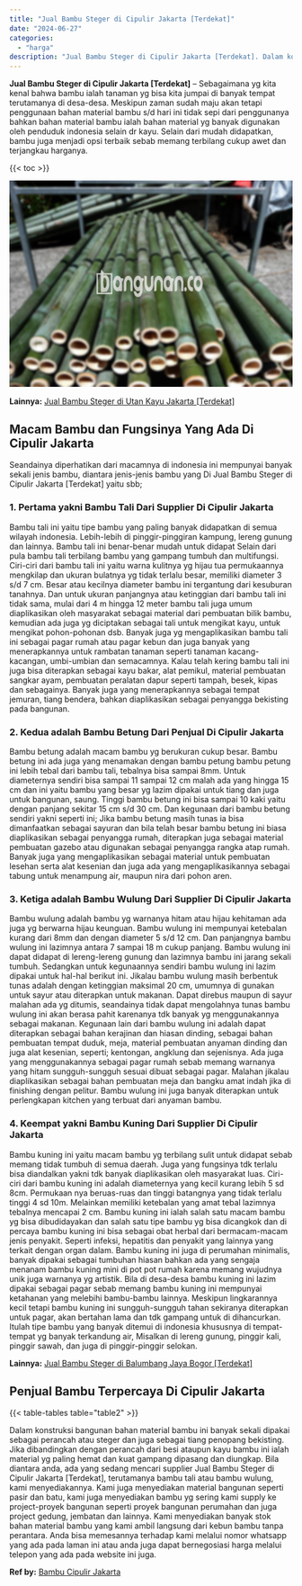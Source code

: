 ```yaml
---
title: "Jual Bambu Steger di Cipulir Jakarta [Terdekat]"
date: "2024-06-27"
categories: 
  - "harga"
description: "Jual Bambu Steger di Cipulir Jakarta [Terdekat]. Dalam konstruksi bangunan bahan material bambu ini banyak sekali dipakai sebagai perancah atau steger dan ju..."
---
```


**Jual Bambu Steger di Cipulir Jakarta \[Terdekat\]** – Sebagaimana yg kita kenal bahwa bambu ialah tanaman yg bisa kita jumpai di banyak tempat terutamanya di desa-desa. Meskipun zaman sudah maju akan tetapi penggunaan bahan material bambu s/d hari ini tidak sepi dari penggunanya bahkan bahan material bambu ialah bahan material yg banyak digunakan oleh penduduk indonesia selain dr kayu. Selain dari mudah didapatkan, bambu juga menjadi opsi terbaik sebab memang terbilang cukup awet dan terjangkau harganya.

{{< toc >}}

![Jual Bambu Steger di Cipulir Jakarta [Terdekat]](/images/jual-bambu-tali-40.png)

**Lainnya:** [Jual Bambu Steger di Utan Kayu Jakarta \[Terdekat\]](https://bambu.bangunan.co/jual-bambu-steger-di-utan-kayu-jakarta-terdekat/)

## Macam Bambu dan Fungsinya Yang Ada Di Cipulir Jakarta

Seandainya diperhatikan dari macamnya di indonesia ini mempunyai banyak sekali jenis bambu, diantara jenis-jenis bambu yang Di Jual Bambu Steger di Cipulir Jakarta \[Terdekat\] yaitu sbb;

### 1\. Pertama yakni Bambu Tali Dari Supplier Di Cipulir Jakarta

Bambu tali ini yaitu tipe bambu yang paling banyak didapatkan di semua wilayah indonesia. Lebih-lebih di pinggir-pinggiran kampung, lereng gunung dan lainnya. Bambu tali ini benar-benar mudah untuk didapat Selain dari pula bambu tali terbilang bambu yang gampang tumbuh dan multifungsi. Ciri-ciri dari bambu tali ini yaitu warna kulitnya yg hijau tua permukaannya mengkilap dan ukuran bulatnya yg tidak terlalu besar, memiliki diameter 3 s/d 7 cm. Besar atau kecilnya diameter bambu ini tergantung dari kesuburan tanahnya. Dan untuk ukuran panjangnya atau ketinggian dari bambu tali ini tidak sama, mulai dari 4 m hingga 12 meter bambu tali juga umum diaplikasikan oleh masyarakat sebagai material dari pembuatan bilik bambu, kemudian ada juga yg diciptakan sebagai tali untuk mengikat kayu, untuk mengikat pohon-pohonan dsb. Banyak juga yg mengaplikasikan bambu tali ini sebagai pagar rumah atau pagar kebun dan juga banyak yang menerapkannya untuk rambatan tanaman seperti tanaman kacang-kacangan, umbi-umbian dan semacamnya. Kalau telah kering bambu tali ini juga bisa diterapkan sebagai kayu bakar, alat pemikul, material pembuatan sangkar ayam, pembuatan peralatan dapur seperti tampah, besek, kipas dan sebagainya. Banyak juga yang menerapkannya sebagai tempat jemuran, tiang bendera, bahkan diaplikasikan sebagai penyangga bekisting pada bangunan.

### 2\. Kedua adalah Bambu Betung Dari Penjual Di Cipulir Jakarta

Bambu betung adalah macam bambu yg berukuran cukup besar. Bambu betung ini ada juga yang menamakan dengan bambu petung bambu petung ini lebih tebal dari bambu tali, tebalnya bisa sampai 8mm. Untuk diameternya sendiri bisa sampai 11 sampai 12 cm malah ada yang hingga 15 cm dan ini yaitu bambu yang besar yg lazim dipakai untuk tiang dan juga untuk bangunan, saung. Tinggi bambu betung ini bisa sampai 10 kaki yaitu dengan panjang sekitar 15 cm s/d 30 cm. Dan kegunaan dari bambu betung sendiri yakni seperti ini; Jika bambu betung masih tunas ia bisa dimanfaatkan sebagai sayuran dan bila telah besar bambu betung ini biasa diaplikasikan sebagai penyangga rumah, diterapkan juga sebagai material pembuatan gazebo atau digunakan sebagai penyangga rangka atap rumah. Banyak juga yang mengaplikasikan sebagai material untuk pembuatan lesehan serta alat kesenian dan juga ada yang mengaplikasikannya sebagai tabung untuk menampung air, maupun nira dari pohon aren.

### 3\. Ketiga adalah Bambu Wulung Dari Supplier Di Cipulir Jakarta

Bambu wulung adalah bambu yg warnanya hitam atau hijau kehitaman ada juga yg berwarna hijau keunguan. Bambu wulung ini mempunyai ketebalan kurang dari 8mm dan dengan diameter 5 s/d 12 cm. Dan panjangnya bambu wulung ini lazimnya antara 7 sampai 18 m cukup panjang. Bambu wulung ini dapat didapat di lereng-lereng gunung dan lazimnya bambu ini jarang sekali tumbuh. Sedangkan untuk kegunaannya sendiri bambu wulung ini lazim dipakai untuk hal-hal berikut ini. Jikalau bambu wulung masih berbentuk tunas adalah dengan ketinggian maksimal 20 cm, umumnya di gunakan untuk sayur atau diterapkan untuk makanan. Dapat direbus maupun di sayur malahan ada yg ditumis, seandainya tidak dapat mengolahnya tunas bambu wulung ini akan berasa pahit karenanya tdk banyak yg menggunakannya sebagai makanan. Kegunaan lain dari bambu wulung ini adalah dapat diterapkan sebagai bahan kerajinan dan hiasan dinding, sebagai bahan pembuatan tempat duduk, meja, material pembuatan anyaman dinding dan juga alat kesenian, seperti; kentongan, angklung dan sejenisnya. Ada juga yang menggunakannya sebagai pagar rumah sebab memang warnanya yang hitam sungguh-sungguh sesuai dibuat sebagai pagar. Malahan jikalau diaplikasikan sebagai bahan pembuatan meja dan bangku amat indah jika di finishing dengan pelitur. Bambu wulung ini juga banyak diterapkan untuk perlengkapan kitchen yang terbuat dari anyaman bambu.

### 4\. Keempat yakni Bambu Kuning Dari Supplier Di Cipulir Jakarta

Bambu kuning ini yaitu macam bambu yg terbilang sulit untuk didapat sebab memang tidak tumbuh di semua daerah. Juga yang fungsinya tdk terlalu bisa diandalkan yakni tdk banyak diaplikasikan oleh masyarakat luas. Ciri-ciri dari bambu kuning ini adalah diameternya yang kecil kurang lebih 5 sd 8cm. Permukaan nya beruas-ruas dan tinggi batangnya yang tidak terlalu tinggi 4 sd 10m. Melainkan memiliki ketebalan yang amat tebal lazimnya tebalnya mencapai 2 cm. Bambu kuning ini ialah salah satu macam bambu yg bisa dibudidayakan dan salah satu tipe bambu yg bisa dicangkok dan di percaya bambu kuning ini bisa sebagai obat herbal dari bermacam-macam jenis penyakit. Seperti infeksi, hepatitis dan penyakit yang lainnya yang terkait dengan organ dalam. Bambu kuning ini juga di perumahan minimalis, banyak dipakai sebagai tumbuhan hiasan bahkan ada yang sengaja menanam bambu kuning mini di pot pot rumah karena memang wujudnya unik juga warnanya yg artistik. Bila di desa-desa bambu kuning ini lazim dipakai sebagai pagar sebab memang bambu kuning ini mempunyai ketahanan yang melebihi bambu-bambu lainnya. Meskipun lingkarannya kecil tetapi bambu kuning ini sungguh-sungguh tahan sekiranya diterapkan untuk pagar, akan bertahan lama dan tdk gampang untuk di dihancurkan. Itulah tipe bambu yang banyak ditemui di indonesia khususnya di tempat-tempat yg banyak terkandung air, Misalkan di lereng gunung, pinggir kali, pinggir sawah, dan juga di pinggir-pinggir selokan.

**Lainnya:** [Jual Bambu Steger di Balumbang Jaya Bogor \[Terdekat\]](https://bambu.bangunan.co/jual-bambu-steger-di-balumbang-jaya-bogor-terdekat/)

## Penjual Bambu Terpercaya Di Cipulir Jakarta

{{< table-tables table="table2" >}}

Dalam konstruksi bangunan bahan material bambu ini banyak sekali dipakai sebagai perancah atau steger dan juga sebagai tiang penopang bekisting. Jika dibandingkan dengan perancah dari besi ataupun kayu bambu ini ialah material yg paling hemat dan kuat gampang dipasang dan diungkap. Bila diantara anda, ada yang sedang mencari supplier Jual Bambu Steger di Cipulir Jakarta \[Terdekat\], terutamanya bambu tali atau bambu wulung, kami menyediakannya. Kami juga menyediakan material bangunan seperti pasir dan batu, kami juga menyediakan bambu yg sering kami supply ke project-proyek bangunan seperti proyek bangunan perumahan dan juga project gedung, jembatan dan lainnya. Kami menyediakan banyak stok bahan material bambu yang kami ambil langsung dari kebun bambu tanpa perantara. Anda bisa memesannya terhadap kami melalui nomor whatsapp yang ada pada laman ini atau anda juga dapat bernegosiasi harga melalui telepon yang ada pada website ini juga.

**Ref by:** [Bambu Cipulir Jakarta](https://id.wikipedia.org/wiki/Bambu)
